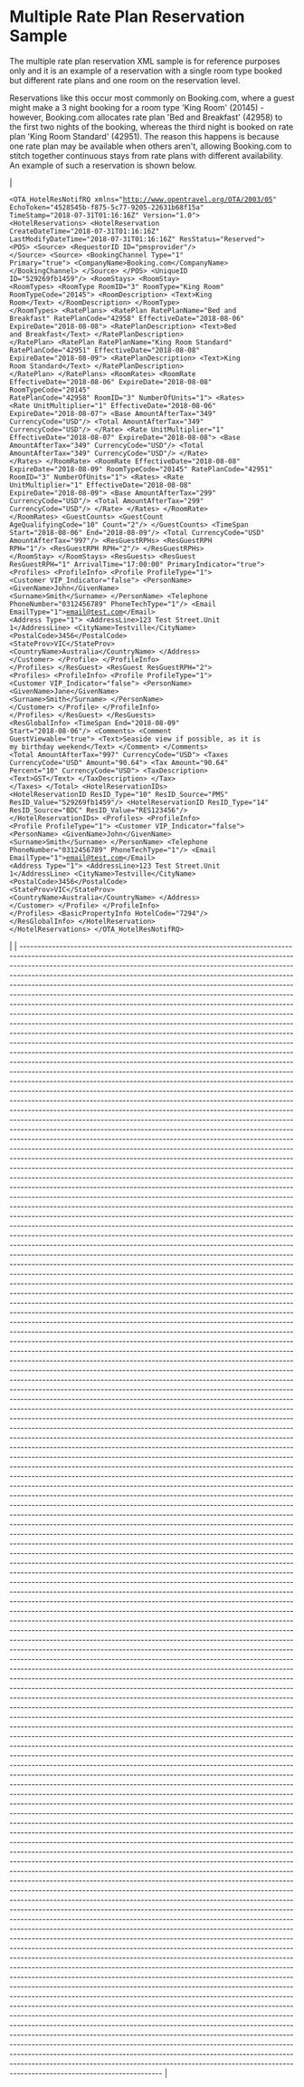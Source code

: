 # Multiple Rate Plan Reservation Sample

The multiple rate plan reservation XML sample is for reference purposes only and it is an example of a reservation with a single room type booked but different rate plans and one room on the reservation level.

Reservations like this occur most commonly on Booking.com, where a guest might make a 3 night booking for a room type 'King Room' (20145) - however, Booking.com allocates rate plan 'Bed and Breakfast' (42958) to the first two nights of the booking, whereas the third night is booked on rate plan 'King Room Standard' (42951). The reason this happens is because one rate plan may be available when others aren't, allowing Booking.com to stitch together continuous stays from rate plans with different availability. An example of such a reservation is shown below.

| <pre><code>&#x3C;OTA_HotelResNotifRQ xmlns="http://www.opentravel.org/OTA/2003/05" EchoToken="4528545b-f875-5c77-9205-22631b68f15a" TimeStamp="2018-07-31T01:16:16Z" Version="1.0">
    &#x3C;HotelReservations>
        &#x3C;HotelReservation CreateDateTime="2018-07-31T01:16:16Z" LastModifyDateTime="2018-07-31T01:16:16Z" ResStatus="Reserved">
            &#x3C;POS>
                &#x3C;Source>
                    &#x3C;RequestorID ID="pmsprovider"/>
                &#x3C;/Source>
                &#x3C;Source>
                    &#x3C;BookingChannel Type="1" Primary="true">
                        &#x3C;CompanyName>Booking.com&#x3C;/CompanyName>
                    &#x3C;/BookingChannel>
                &#x3C;/Source>
            &#x3C;/POS>
            &#x3C;UniqueID ID="529269fb1459"/>
            &#x3C;RoomStays>
                &#x3C;RoomStay>
                    &#x3C;RoomTypes>
                        &#x3C;RoomType RoomID="3" RoomType="King Room" RoomTypeCode="20145">
                            &#x3C;RoomDescription>
                                &#x3C;Text>King Room&#x3C;/Text>
                            &#x3C;/RoomDescription>
                        &#x3C;/RoomType>
                    &#x3C;/RoomTypes>
                    &#x3C;RatePlans>
                        &#x3C;RatePlan RatePlanName="Bed and Breakfast" RatePlanCode="42958" EffectiveDate="2018-08-06" ExpireDate="2018-08-08">
                            &#x3C;RatePlanDescription>
                                &#x3C;Text>Bed and Breakfast&#x3C;/Text>
                            &#x3C;/RatePlanDescription>
                        &#x3C;/RatePlan>
                        &#x3C;RatePlan RatePlanName="King Room Standard" RatePlanCode="42951" EffectiveDate="2018-08-08" ExpireDate="2018-08-09">
                            &#x3C;RatePlanDescription>
                                &#x3C;Text>King Room Standard&#x3C;/Text>
                            &#x3C;/RatePlanDescription>
                        &#x3C;/RatePlan>
                    &#x3C;/RatePlans>
                    &#x3C;RoomRates>
                        &#x3C;RoomRate EffectiveDate="2018-08-06" ExpireDate="2018-08-08" RoomTypeCode="20145" RatePlanCode="42958" RoomID="3" NumberOfUnits="1">
                            &#x3C;Rates>
                                &#x3C;Rate UnitMultiplier="1" EffectiveDate="2018-08-06" ExpireDate="2018-08-07">
                                    &#x3C;Base AmountAfterTax="349" CurrencyCode="USD"/>
                                    &#x3C;Total AmountAfterTax="349" CurrencyCode="USD"/>
                                &#x3C;/Rate>
                                &#x3C;Rate UnitMultiplier="1" EffectiveDate="2018-08-07" ExpireDate="2018-08-08">
                                    &#x3C;Base AmountAfterTax="349" CurrencyCode="USD"/>
                                    &#x3C;Total AmountAfterTax="349" CurrencyCode="USD"/>
                                &#x3C;/Rate>
                            &#x3C;/Rates>
                        &#x3C;/RoomRate>
                        &#x3C;RoomRate EffectiveDate="2018-08-08" ExpireDate="2018-08-09" RoomTypeCode="20145" RatePlanCode="42951" RoomID="3" NumberOfUnits="1">
                            &#x3C;Rates>
                                &#x3C;Rate UnitMultiplier="1" EffectiveDate="2018-08-08" ExpireDate="2018-08-09">
                                    &#x3C;Base AmountAfterTax="299" CurrencyCode="USD"/>
                                    &#x3C;Total AmountAfterTax="299" CurrencyCode="USD"/>
                                &#x3C;/Rate>
                            &#x3C;/Rates>
                        &#x3C;/RoomRate>
                    &#x3C;/RoomRates>
                    &#x3C;GuestCounts>
                        &#x3C;GuestCount AgeQualifyingCode="10" Count="2"/>
                    &#x3C;/GuestCounts>
                    &#x3C;TimeSpan Start="2018-08-06" End="2018-08-09"/>
                    &#x3C;Total CurrencyCode="USD" AmountAfterTax="997"/>
                    &#x3C;ResGuestRPHs>
                        &#x3C;ResGuestRPH RPH="1"/>
                        &#x3C;ResGuestRPH RPH="2"/>
                    &#x3C;/ResGuestRPHs>
                &#x3C;/RoomStay>
            &#x3C;/RoomStays>
            &#x3C;ResGuests>
                &#x3C;ResGuest ResGuestRPH="1" ArrivalTime="17:00:00" PrimaryIndicator="true">
                    &#x3C;Profiles>
                        &#x3C;ProfileInfo>
                            &#x3C;Profile ProfileType="1">
                                &#x3C;Customer VIP_Indicator="false">
                                    &#x3C;PersonName>
                                        &#x3C;GivenName>John&#x3C;/GivenName>
                                        &#x3C;Surname>Smith&#x3C;/Surname>
                                    &#x3C;/PersonName>
                                    &#x3C;Telephone PhoneNumber="0312456789" PhoneTechType="1"/>
                                    &#x3C;Email EmailType="1">email@test.com&#x3C;/Email>
                                    &#x3C;Address Type="1">
                                        &#x3C;AddressLine>123 Test Street.Unit 1&#x3C;/AddressLine>
                                        &#x3C;CityName>Testville&#x3C;/CityName>
                                        &#x3C;PostalCode>3456&#x3C;/PostalCode>
                                        &#x3C;StateProv>VIC&#x3C;/StateProv>
                                        &#x3C;CountryName>Australia&#x3C;/CountryName>
                                    &#x3C;/Address>
                                &#x3C;/Customer>
                            &#x3C;/Profile>
                        &#x3C;/ProfileInfo>
                    &#x3C;/Profiles>
                &#x3C;/ResGuest>
                &#x3C;ResGuest ResGuestRPH="2">
                    &#x3C;Profiles>
                        &#x3C;ProfileInfo>
                            &#x3C;Profile ProfileType="1">
                                &#x3C;Customer VIP_Indicator="false">
                                    &#x3C;PersonName>
                                        &#x3C;GivenName>Jane&#x3C;/GivenName>
                                        &#x3C;Surname>Smith&#x3C;/Surname>
                                    &#x3C;/PersonName>
                                &#x3C;/Customer>
                            &#x3C;/Profile>
                        &#x3C;/ProfileInfo>
                    &#x3C;/Profiles>
                &#x3C;/ResGuest>
            &#x3C;/ResGuests>
            &#x3C;ResGlobalInfo>
                &#x3C;TimeSpan End="2018-08-09" Start="2018-08-06"/>
                &#x3C;Comments>
                    &#x3C;Comment GuestViewable="true">
                        &#x3C;Text>Seaside view if possible, as it is my birthday weekend&#x3C;/Text>
                    &#x3C;/Comment>
                &#x3C;/Comments>
                &#x3C;Total AmountAfterTax="997" CurrencyCode="USD">
                    &#x3C;Taxes CurrencyCode="USD" Amount="90.64">
                        &#x3C;Tax Amount="90.64" Percent="10" CurrencyCode="USD">
                            &#x3C;TaxDescription>
                                &#x3C;Text>GST&#x3C;/Text>
                            &#x3C;/TaxDescription>
                        &#x3C;/Tax>
                    &#x3C;/Taxes>
                &#x3C;/Total>
                &#x3C;HotelReservationIDs>
                    &#x3C;HotelReservationID ResID_Type="10" ResID_Source="PMS" ResID_Value="529269fb1459"/>
                    &#x3C;HotelReservationID ResID_Type="14" ResID_Source="BDC" ResID_Value="RES123456"/>
                &#x3C;/HotelReservationIDs>
                &#x3C;Profiles>
                    &#x3C;ProfileInfo>
                        &#x3C;Profile ProfileType="1">
                            &#x3C;Customer VIP_Indicator="false">
                                &#x3C;PersonName>
                                    &#x3C;GivenName>John&#x3C;/GivenName>
                                    &#x3C;Surname>Smith&#x3C;/Surname>
                                &#x3C;/PersonName>
                                &#x3C;Telephone PhoneNumber="0312456789" PhoneTechType="1"/>
                                &#x3C;Email EmailType="1">email@test.com&#x3C;/Email>
                                &#x3C;Address Type="1">
                                    &#x3C;AddressLine>123 Test Street.Unit 1&#x3C;/AddressLine>
                                    &#x3C;CityName>Testville&#x3C;/CityName>
                                    &#x3C;PostalCode>3456&#x3C;/PostalCode>
                                    &#x3C;StateProv>VIC&#x3C;/StateProv>
                                    &#x3C;CountryName>Australia&#x3C;/CountryName>
                                &#x3C;/Address>
                            &#x3C;/Customer>
                        &#x3C;/Profile>
                    &#x3C;/ProfileInfo>
                &#x3C;/Profiles>
                &#x3C;BasicPropertyInfo HotelCode="7294"/>
            &#x3C;/ResGlobalInfo>
        &#x3C;/HotelReservation>
    &#x3C;/HotelReservations>
&#x3C;/OTA_HotelResNotifRQ>
</code></pre> |
| --------------------------------------------------------------------------------------------------------------------------------------------------------------------------------------------------------------------------------------------------------------------------------------------------------------------------------------------------------------------------------------------------------------------------------------------------------------------------------------------------------------------------------------------------------------------------------------------------------------------------------------------------------------------------------------------------------------------------------------------------------------------------------------------------------------------------------------------------------------------------------------------------------------------------------------------------------------------------------------------------------------------------------------------------------------------------------------------------------------------------------------------------------------------------------------------------------------------------------------------------------------------------------------------------------------------------------------------------------------------------------------------------------------------------------------------------------------------------------------------------------------------------------------------------------------------------------------------------------------------------------------------------------------------------------------------------------------------------------------------------------------------------------------------------------------------------------------------------------------------------------------------------------------------------------------------------------------------------------------------------------------------------------------------------------------------------------------------------------------------------------------------------------------------------------------------------------------------------------------------------------------------------------------------------------------------------------------------------------------------------------------------------------------------------------------------------------------------------------------------------------------------------------------------------------------------------------------------------------------------------------------------------------------------------------------------------------------------------------------------------------------------------------------------------------------------------------------------------------------------------------------------------------------------------------------------------------------------------------------------------------------------------------------------------------------------------------------------------------------------------------------------------------------------------------------------------------------------------------------------------------------------------------------------------------------------------------------------------------------------------------------------------------------------------------------------------------------------------------------------------------------------------------------------------------------------------------------------------------------------------------------------------------------------------------------------------------------------------------------------------------------------------------------------------------------------------------------------------------------------------------------------------------------------------------------------------------------------------------------------------------------------------------------------------------------------------------------------------------------------------------------------------------------------------------------------------------------------------------------------------------------------------------------------------------------------------------------------------------------------------------------------------------------------------------------------------------------------------------------------------------------------------------------------------------------------------------------------------------------------------------------------------------------------------------------------------------------------------------------------------------------------------------------------------------------------------------------------------------------------------------------------------------------------------------------------------------------------------------------------------------------------------------------------------------------------------------------------------------------------------------------------------------------------------------------------------------------------------------------------------------------------------------------------------------------------------------------------------------------------------------------------------------------------------------------------------------------------------------------------------------------------------------------------------------------------------------------------------------------------------------------------------------------------------------------------------------------------------------------------------------------------------------------------------------------------------------------------------------------------------------------------------------------------------------------------------------------------------------------------------------------------------------------------------------------------------------------------------------------------------------------------------------------------------------------------------------------------------------------------------------------------------------------------------------------------------------------------------------------------------------------------------------------------------------------------------------------------------------------------------------------------------------------------------------------------------------------------------------------------------------------------------------------------------------------------------------------------------------------------------------------------------------------------------------------------------------------------------------------------------------------------------------------------------------------------------------------------------------------------------------------------------------------------------------------------------------------------------------------------------------------------------------------------------------------------------------------------------------------------------------------------------------------------------------------------------------------------------------------------------------------------------------------------------------------------------------------------------------------------------------------------------------------------------------------------------------------------------------------------------------------------------------------------------------------------------------------------------------------------------------------------------------------------------------------------------------------------------------------------------------------------------------------------------------------------------------------------------------------------------------------------------------------------------------------------------------------------------------------------------------------------------------------------------------------------------------------------------------------------------------------------------------------------------------------------------------------------------------------------------------------------------------------------------------------------------------------------------------------------------------------------------------------------------------------------------------------------------------------------------------------------------------------------------------------------------------------------------------------------------------------------------------------------------------------------------------------------------------------------------------------------------------------------------------------------------------------------------------------------------------------------------------------------------------------------------------------------------------------------------------------------------------------------------------------------------------------------------------------------------------------------------------------------------------------------------------------------------------------------------------------------------------------------------------------------------------------------------------------------------------------------------------------------- |
